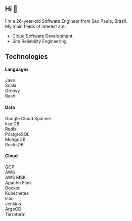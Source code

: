 ## Hi :wave:

I'm a 26-year-old Software Engineer from Sao Paulo, Brazil.<br/>
My main fields of interest are:
* Cloud Software Development
* Site Reliability Engineering

## Technologies

#### Languages
Java</br>
Scala</br>
Groovy</br>
Bash</br>

#### Data
Google Cloud Spanner</br>
ksqlDB</br>
Redis</br>
PostgreSQL</br>
MongoDB</br>
RocksDB</br>

#### Cloud
GCP</br>
AWS</br>
AWS MSK</br>
Apache Flink</br>
Docker</br>
Kubernetes</br>
Istio</br>
Jenkins</br>
ArgoCD</br>
Terraform
